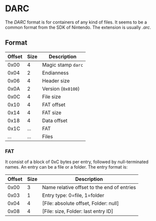 # DARC
The *DARC* format is for containers of any kind of files. It seems to be a common format from the SDK of Nintendo. The extension is usually *.arc*.

## Format
Offset | Size | Description
------ | ---- | -----------
0x00   | 4    | Magic stamp `darc`
0x04   | 2    | Endianness
0x06   | 4    | Header size
0x0A   | 2    | Version (`0x0100`)
0x0C   | 4    | File size
0x10   | 4    | FAT offset
0x14   | 4    | FAT size
0x18   | 4    | Data offset
0x1C   | ...  | FAT
...    | ...  | Files

### FAT
It consist of a block of 0xC bytes per entry, followed by null-terminated names. An entry can be a file or a folder. The entry format is:

Offset | Size | Description
------ | ---- | -----------
0x00   | 3    | Name relative offset to the end of entries
0x03   | 1    | Entry type: 0=file, 1=folder
0x04   | 4    | [File: absolute offset, Folder: null]
0x08   | 4    | [File: size, Folder: last entry ID]
